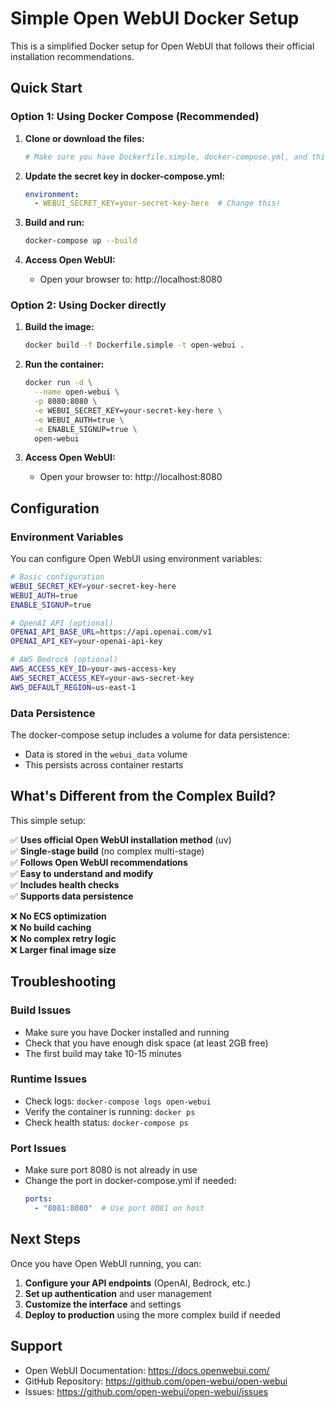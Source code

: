 # Simple Open WebUI Docker Setup

This is a simplified Docker setup for Open WebUI that follows their official installation recommendations.

## Quick Start

### Option 1: Using Docker Compose (Recommended)

1. **Clone or download the files:**
   ```bash
   # Make sure you have Dockerfile.simple, docker-compose.yml, and this README
   ```

2. **Update the secret key in docker-compose.yml:**
   ```yaml
   environment:
     - WEBUI_SECRET_KEY=your-secret-key-here  # Change this!
   ```

3. **Build and run:**
   ```bash
   docker-compose up --build
   ```

4. **Access Open WebUI:**
   - Open your browser to: http://localhost:8080

### Option 2: Using Docker directly

1. **Build the image:**
   ```bash
   docker build -f Dockerfile.simple -t open-webui .
   ```

2. **Run the container:**
   ```bash
   docker run -d \
     --name open-webui \
     -p 8080:8080 \
     -e WEBUI_SECRET_KEY=your-secret-key-here \
     -e WEBUI_AUTH=true \
     -e ENABLE_SIGNUP=true \
     open-webui
   ```

3. **Access Open WebUI:**
   - Open your browser to: http://localhost:8080

## Configuration

### Environment Variables

You can configure Open WebUI using environment variables:

```bash
# Basic configuration
WEBUI_SECRET_KEY=your-secret-key-here
WEBUI_AUTH=true
ENABLE_SIGNUP=true

# OpenAI API (optional)
OPENAI_API_BASE_URL=https://api.openai.com/v1
OPENAI_API_KEY=your-openai-api-key

# AWS Bedrock (optional)
AWS_ACCESS_KEY_ID=your-aws-access-key
AWS_SECRET_ACCESS_KEY=your-aws-secret-key
AWS_DEFAULT_REGION=us-east-1
```

### Data Persistence

The docker-compose setup includes a volume for data persistence:
- Data is stored in the `webui_data` volume
- This persists across container restarts

## What's Different from the Complex Build?

This simple setup:

✅ **Uses official Open WebUI installation method** (uv)  
✅ **Single-stage build** (no complex multi-stage)  
✅ **Follows Open WebUI recommendations**  
✅ **Easy to understand and modify**  
✅ **Includes health checks**  
✅ **Supports data persistence**  

❌ **No ECS optimization**  
❌ **No build caching**  
❌ **No complex retry logic**  
❌ **Larger final image size**  

## Troubleshooting

### Build Issues
- Make sure you have Docker installed and running
- Check that you have enough disk space (at least 2GB free)
- The first build may take 10-15 minutes

### Runtime Issues
- Check logs: `docker-compose logs open-webui`
- Verify the container is running: `docker ps`
- Check health status: `docker-compose ps`

### Port Issues
- Make sure port 8080 is not already in use
- Change the port in docker-compose.yml if needed:
  ```yaml
  ports:
    - "8081:8080"  # Use port 8081 on host
  ```

## Next Steps

Once you have Open WebUI running, you can:

1. **Configure your API endpoints** (OpenAI, Bedrock, etc.)
2. **Set up authentication** and user management
3. **Customize the interface** and settings
4. **Deploy to production** using the more complex build if needed

## Support

- Open WebUI Documentation: https://docs.openwebui.com/
- GitHub Repository: https://github.com/open-webui/open-webui
- Issues: https://github.com/open-webui/open-webui/issues 